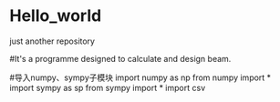 # Hello_world
just another repository

#It's a programme designed to calculate and design beam.

#导入numpy、sympy子模块
import numpy as np
from numpy import *
import sympy as sp
from sympy import *
import csv
